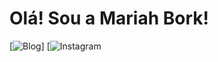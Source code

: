 # Olá! Sou a Mariah Bork!

[![Blog]([https://img.shields.io/website-up-down-green-red/http/monip.org.svg])]
[![Instagram](https://img.shields.io/badge/Instagram-E4405F?style=for-the-badge&logo=instagram&logoColor=white)
